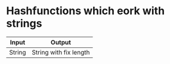 # Hashfunctions which eork with strings
| Input      | Output |
| ----------- | ----------- |
| String      | String with fix length|
